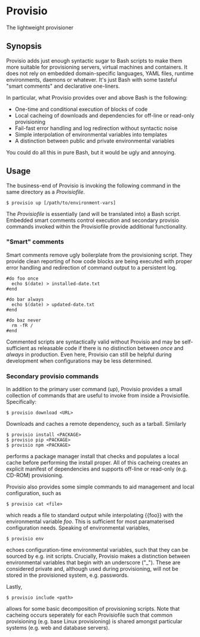 # Provisio
The lightweight provisioner

## Synopsis
Provisio adds just enough syntactic sugar to Bash scripts to make them more suitable for provisioning servers, virtual machines and containers. It does not rely on embedded domain-specific languages, YAML files, runtime environments, daemons or whatever. It's just Bash with some tasteful "smart comments" and declarative one-liners. 

In particular, what Provisio provides over and above Bash is the following:

* One-time and conditional execution of blocks of code
* Local cacheing of downloads and dependencies for off-line or read-only provisioning
* Fail-fast error handling and log redirection without syntactic noise
* Simple interpolation of environmental variables into templates 
* A distinction between public and private environmental variables

You could do all this in pure Bash, but it would be ugly and annoying.

## Usage
The business-end of Provisio is invoking the following command in the same directory as a *Provisiofile*.

    $ provisio up [/path/to/environment-vars]
  
 The *Provisiofile* is essentially (and will be translated into) a Bash script. Embedded smart comments control execution and secondary provisio commands invoked within the Provisiofile provide additional functionality. 
 
### "Smart" comments
 
Smart comments remove ugly boilerplate from the provisioning script. They provide clean reporting of how code blocks are being executed with proper error handling and redirection of command output to a persistent log. 

    #do foo once
      echo $(date) > installed-date.txt
    #end
    
    #do bar always
      echo $(date) > updated-date.txt
    #end
    
    #do baz never
      rm -fR /
    #end
    
Commented scripts are syntactically valid without Provisio and may be self-sufficient as releasable code if there is no distinction between *once* and *always* in production. Even here, Provisio can still be helpful during development when configurations may be less determined. 

### Secondary provisio commands

In addition to the primary user command (*up*), Provisio provides a small collection of commands that are useful to invoke from inside a Provisiofile. Specifically:

    $ provisio download <URL>

Downloads and caches a remote dependency, such as a tarball. Similarly

    $ provisio install <PACKAGE>
    $ provisio pip <PACKAGE>
    $ provisio npm <PACKAGE>
    
performs a package manager install that checks and populates a local cache before performing the install proper. All of this cacheing creates an explicit manifest of dependencies and supports off-line or read-only (e.g. CD-ROM) provisioning.

Provisio also provides some simple commands to aid management and local configuration, such as

    $ provisio cat <file>
    
which reads a file to standard output while interpolating {{foo}} with the environmental variable *foo*. This is sufficient for most paramaterised configuration needs. Speaking of environmental variables, 

    $ provisio env
    
echoes configuration-time environmental variables, such that they can be sourced by e.g. init scripts. Crucially, Provisio makes a distinction between environmental variables that begin with an underscore ("_"). These are considered private and, although used during provisioning, will not be stored in the provisioned system, e.g. passwords.

Lastly, 

    $ provisio include <path>
    
allows for some basic decomposition of provisioning scripts. Note that cacheing occurs seperately for each Provisiofile such that common provisioning (e.g. base Linux provisioning) is shared amongst particular systems (e.g. web and database servers). 


